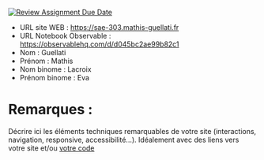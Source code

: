 [![Review Assignment Due Date](https://classroom.github.com/assets/deadline-readme-button-22041afd0340ce965d47ae6ef1cefeee28c7c493a6346c4f15d667ab976d596c.svg)](https://classroom.github.com/a/tzO_JqWG)
- URL site WEB : https://sae-303.mathis-guellati.fr
- URL Notebook Observable : https://observablehq.com/d/d045bc2ae99b82c1
- Nom : Guellati
- Prénom : Mathis
- Nom binome : Lacroix
- Prénom binome : Eva

# Remarques :

Décrire ici les éléments techniques remarquables de votre site (interactions, navigation, responsive, accessibilité...).
Idéalement avec des liens vers votre site et/ou [votre code](https://github.blog/news-insights/product-news/relative-links-in-markup-files/)
